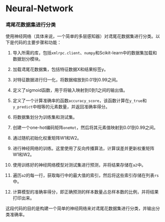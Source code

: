 # Neural-Network
### 鸢尾花数据集进行分类
使用神经网络（具体来说，一个简单的多层感知器）对鸢尾花数据集进行分类。以下是代码的主要步骤和功能：

1. 导入所需的库，包括`xmlrpc.client`、`numpy`和Scikit-learn中的数据集加载和数据划分模块。

2. 加载鸢尾花数据集，包括特征数据X和结果标签y。

3. 对特征数据进行归一化，将数据缩放到0.01到0.99之间。

4. 定义了sigmoid函数，用于将输入映射到0到1之间的输出值。

5. 定义了一个计算准确率的函数`accuracy_score`，该函数计算在`y_true`和`y_predict`中相等的元素数量，并返回准确率得分。

6. 将数据集划分为训练集和测试集。

7. 创建一个one-hot编码矩阵`oneHot`，然后将其元素值映射到0.01到0.99之间。

8. 通过随机初始化权重矩阵W1和W2。

9. 进行神经网络的训练。这里使用了反向传播算法，计算误差并更新权重矩阵W1和W2。

10. 使用训练好的神经网络模型对测试集进行预测，并将结果存储在`a2`中。

11. 遍历`a2`的每一行，获取每行中的最大值的索引，然后将这些索引存储在列表`rs`中。

12. 计算模型的准确率得分，即正确预测的样本数量占总样本数的比例，并将结果打印出来。

这段代码的目的是构建一个简单的神经网络来对鸢尾花数据集进行分类，并输出分类准确率。
